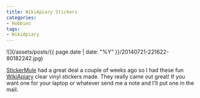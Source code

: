 ```yaml
---
title: WikiApiary Stickers
categories:
- Hobbies
tags:
- WikiApiary
---
```


![](/assets/posts/{{ page.date | date: "%Y" }}/20140721-221622-80182242.jpg)
  



[StickerMule](http://www.stickermule.com) had a great deal a couple of weeks ago so I had these fun [WikiApiary](https://wikiapiary.com/wiki/Main_Page) clear vinyl stickers made. They really came out great!
If you want one for your laptop or whatever send me a note and I'll put one in the mail.
